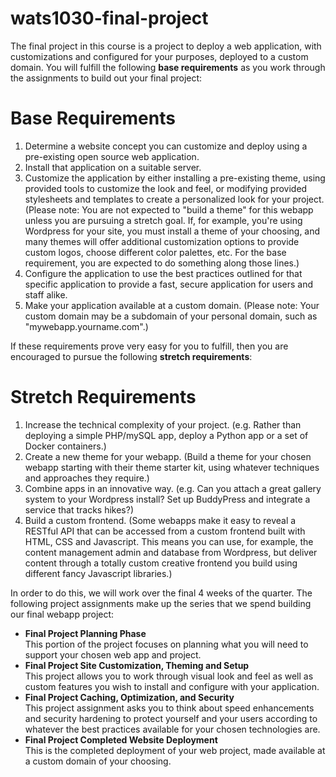 # wats1030-final-project

The final project in this course is a project to deploy a web application, with customizations and configured for your purposes, deployed to a custom domain. You will fulfill the following <b>base requirements</b> as you work through the assignments to build out your final project:

# Base Requirements 

1. Determine a website concept you can customize and deploy using a pre-existing open source web application.
2. Install that application on a suitable server.
3. Customize the application by either installing a pre-existing theme, using provided tools to customize the look and feel, or modifying provided stylesheets and templates to create a personalized look for your project. (Please note: You are not expected to "build a theme" for this webapp unless you are pursuing a stretch goal. If, for example, you're using Wordpress for your site, you must install a theme of your choosing, and many themes will offer additional customization options to provide custom logos, choose different color palettes, etc. For the base requirement, you are expected to do something along those lines.)
4. Configure the application to use the best practices outlined for that specific application to provide a fast, secure application for users and staff alike.
5. Make your application available at a custom domain. (Please note: Your custom domain may be a subdomain of your personal domain, such as "mywebapp.yourname.com".)

If these requirements prove very easy for you to fulfill, then you are encouraged to pursue the following <b>stretch requirements</b>:

# Stretch Requirements

1. Increase the technical complexity of your project. (e.g. Rather than deploying a simple PHP/mySQL app, deploy a Python app or a set of Docker containers.)
2. Create a new theme for your webapp. (Build a theme for your chosen webapp starting with their theme starter kit, using whatever techniques and approaches they require.)
3. Combine apps in an innovative way. (e.g. Can you attach a great gallery system to your Wordpress install? Set up BuddyPress and integrate a service that tracks hikes?)
4. Build a custom frontend. (Some webapps make it easy to reveal a RESTful API that can be accessed from a custom frontend built with HTML, CSS and Javascript. This means you can use, for example, the content management admin and database from Wordpress, but deliver content through a totally custom creative frontend you build using different fancy Javascript libraries.)

In order to do this, we will work over the final 4 weeks of the quarter. The following project assignments make up the series that we spend building our final webapp project:

- <b>Final Project Planning Phase</b><br>
This portion of the project focuses on planning what you will need to support your chosen web app and project.
- <b>Final Project Site Customization, Theming and Setup</b><br>
This project allows you to work through visual look and feel as well as custom features you wish to install and configure with your application.
- <b>Final Project Caching, Optimization, and Security</b><br>
This project assignment asks you to think about speed enhancements and security hardening to protect yourself and your users according to whatever the best practices available for your chosen technologies are.
- <b>Final Project Completed Website Deployment</b><br>
This is the completed deployment of your web project, made available at a custom domain of your choosing. 
